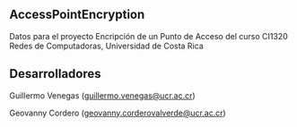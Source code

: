 ## AccessPointEncryption
Datos para el proyecto Encripción de un Punto de Acceso del curso CI1320 Redes de Computadoras, Universidad de Costa Rica


## Desarrolladores
Guillermo  Venegas (guillermo.venegas@ucr.ac.cr)

Geovanny Cordero (geovanny.corderovalverde@ucr.ac.cr)
